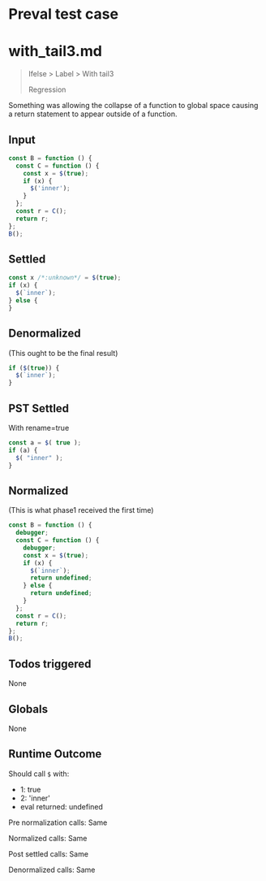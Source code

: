 # Preval test case

# with_tail3.md

> Ifelse > Label > With tail3
>
> Regression

Something was allowing the collapse of a function to global space causing a return statement to appear outside of a function.

## Input

`````js filename=intro
const B = function () {
  const C = function () {
    const x = $(true);
    if (x) {
      $('inner');
    }
  };
  const r = C();
  return r;
};
B();

`````


## Settled


`````js filename=intro
const x /*:unknown*/ = $(true);
if (x) {
  $(`inner`);
} else {
}
`````


## Denormalized
(This ought to be the final result)

`````js filename=intro
if ($(true)) {
  $(`inner`);
}
`````


## PST Settled
With rename=true

`````js filename=intro
const a = $( true );
if (a) {
  $( "inner" );
}
`````


## Normalized
(This is what phase1 received the first time)

`````js filename=intro
const B = function () {
  debugger;
  const C = function () {
    debugger;
    const x = $(true);
    if (x) {
      $(`inner`);
      return undefined;
    } else {
      return undefined;
    }
  };
  const r = C();
  return r;
};
B();
`````


## Todos triggered


None


## Globals


None


## Runtime Outcome


Should call `$` with:
 - 1: true
 - 2: 'inner'
 - eval returned: undefined

Pre normalization calls: Same

Normalized calls: Same

Post settled calls: Same

Denormalized calls: Same
